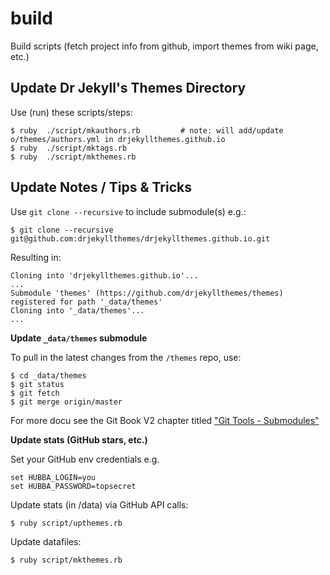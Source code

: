# build

Build scripts (fetch project info from github, import themes from wiki page, etc.)



## Update Dr Jekyll's Themes Directory

Use (run) these scripts/steps:

```
$ ruby  ./script/mkauthors.rb         # note: will add/update o/themes/authors.yml in drjekyllthemes.github.io
$ ruby  ./script/mktags.rb
$ ruby  ./script/mkthemes.rb
```    




## Update Notes / Tips & Tricks

Use `git clone --recursive` to include submodule(s) e.g.:

```
$ git clone --recursive git@github.com:drjekyllthemes/drjekyllthemes.github.io.git
```

Resulting in:

```
Cloning into 'drjekyllthemes.github.io'...
...
Submodule 'themes' (https://github.com/drjekyllthemes/themes) registered for path '_data/themes'
Cloning into '_data/themes'...
...
```

**Update `_data/themes` submodule**

To pull in the latest changes from the `/themes` repo, use:

```
$ cd _data/themes
$ git status
$ git fetch
$ git merge origin/master
```

For more docu see the Git Book V2 chapter titled
["Git Tools - Submodules"](https://git-scm.com/book/en/v2/Git-Tools-Submodules)


**Update stats (GitHub stars, etc.)**

Set your GitHub env credentials e.g.

```
set HUBBA_LOGIN=you
set HUBBA_PASSWORD=topsecret
```

Update stats (in /data) via GitHub API calls:

```
$ ruby script/upthemes.rb
```

Update datafiles:

```
$ ruby script/mkthemes.rb
```

